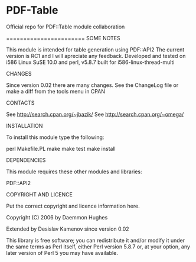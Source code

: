 PDF-Table
=========

Official repo for PDF::Table module collaboration

=======================
SOME NOTES

This module is intended for table generation using PDF::API2
The current version is RC1 and I will apreciate any feedback.
Developed and tested on i586 Linux SuSE 10.0 and perl, v5.8.7 built for i586-linux-thread-multi

CHANGES

Since version 0.02 there are many changes. 
See the ChangeLog file or make a diff from the tools menu in CPAN

CONTACTS 

See http://search.cpan.org/~jbazik/
See http://search.cpan.org/~omega/

INSTALLATION

To install this module type the following:

   perl Makefile.PL
   make
   make test
   make install

DEPENDENCIES

This module requires these other modules and libraries:

  PDF::API2

COPYRIGHT AND LICENCE

Put the correct copyright and licence information here.

Copyright (C) 2006 by Daemmon Hughes

Extended by Desislav Kamenov since version 0.02

This library is free software; you can redistribute it and/or modify
it under the same terms as Perl itself, either Perl version 5.8.7 or,
at your option, any later version of Perl 5 you may have available.


